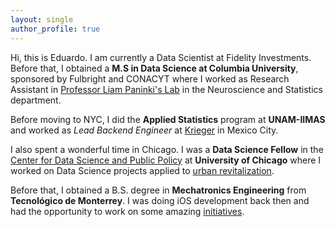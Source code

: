 ```yaml
---
layout: single
author_profile: true
---
```


Hi, this is Eduardo. I am currently a Data Scientist at Fidelity Investments. Before that, I obtained a **M.S in Data Science at Columbia University**, sponsored by Fulbright and CONACYT where I worked as Research Assistant in [Professor Liam Paninki's Lab](http://grossmancenter.columbia.edu/) in the Neuroscience and Statistics department.

Before moving to NYC, I did the **Applied Statistics** program at **UNAM-IIMAS** and worked as *Lead Backend Engineer* at [Krieger](https://krieger.mx/) in Mexico City.

I also spent a wonderful time in Chicago. I was a **Data Science Fellow** in the [Center for Data Science and Public Policy](http://dsapp.org/) at **University of Chicago** where I worked on Data Science projects applied to [urban revitalization](http://dssg.uchicago.edu/2015/08/13/infonavit-abandonment.html).

Before that, I obtained a B.S. degree in **Mechatronics Engineering** from **Tecnológico de Monterrey**. I was doing iOS development back then and had the opportunity to work on some amazing [initiatives](http://techcrunch.com/2013/04/14/bringing-down-the-mexican-mafia-how-mexican-hackers-stopped-a-93-million-fraud/).